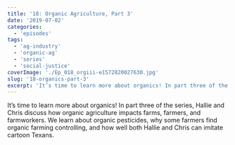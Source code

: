 ```yaml
---
title: '18: Organic Agriculture, Part 3'
date: '2019-07-02'
categories:
  - 'episodes'
tags:
  - 'ag-industry'
  - 'organic-ag'
  - 'series'
  - 'social-justice'
coverImage: './Ep_018_orgiii-e1572820027630.jpg'
slug: '18-organics-part-3'
excerpt: 'It’s time to learn more about organics! In part three of the series, Hallie and Chris discuss how organic agriculture impacts farms, farmers, and farmworkers. We learn about organic pesticides, why some farmers find organic farming controlling, and how well both Hallie and Chris can imitate cartoon Texans.'
---
```


It’s time to learn more about organics! In part three of the series, Hallie and Chris discuss how organic agriculture impacts farms, farmers, and farmworkers. We learn about organic pesticides, why some farmers find organic farming controlling, and how well both Hallie and Chris can imitate cartoon Texans.
